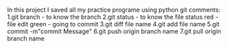 In this project I saved all my practice programe using python
git comments:
1.git branch - to know the branch
2.git status - to know the file status
  red - file edit
  green - going to commit
3.git diff file name 
4.git add file name
5.git commit -m"commit Message"
6.git push origin branch name
7.git pull origin branch name